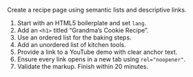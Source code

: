 Create a recipe page using semantic lists and descriptive links.
1. Start with an HTML5 boilerplate and set `lang`.
2. Add an `<h1>` titled “Grandma’s Cookie Recipe”.
3. Use an ordered list for the baking steps.
4. Add an unordered list of kitchen tools.
5. Provide a link to a YouTube demo with clear anchor text.
6. Ensure every link opens in a new tab using `rel="noopener"`.
7. Validate the markup.
Finish within 20 minutes. 
